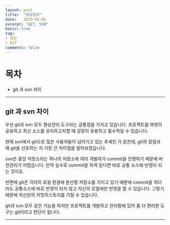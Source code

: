 ```yaml
---
layout: post
title:  "형상관리"
date:   2020-05-05
excerpt: "GIT, SVN"
basic: true
tag:
- 형상
- GIT
comments: false
---
```



# 목차
* git 과 svn 차이 

---


## git 과 svn 차이

우선 git과 svn 모두 형상관리 도구라는 공통점을 가지고 있습니다.
프로젝트를 여럿이 공유하고 최신 소스를 유지하고자할 때 굉장히 유용하고 필수적일 수 있습니다.

현재 svn에서 git으로 많은 사용자들이 넘어가고 있는 추세인 거 같은데,
git의 장점과 왜 git을 선호하는 지 가장 큰 차이점을 알아보겠습니다.

svn은 중앙 저장소라는 하나의 저장소에 여러 개발자가 commit을 진행하기 때문에 버전관리가 어렵습니다.
만약 실수로 commit을 하게 된다면 바로 공통 소스에 반영이 되는 것이죠.

반면에 git은 각자의 로컬 환경에 분산형 저장소를 가지고 있기 때문에 commit을 하더라도 공통소스에 바로 반영이 되지 않고
자신의 로컬에만 반영을 할 수 있습니다. 그렇기 때문에 자신만의 커밋히스토리를 가질 수 있습니다.

git과 svn 모두 같은 기능을 하지만 프로젝트를 개발하고 관리함에 있어 좀 더 편리한 도구는 git이라고 판단이 됩니다.
 
---



